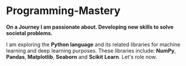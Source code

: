 # Programming-Mastery
**On a Journey I am passionate about. Developing new skills to solve societal problems.**  

I am exploring the **Python language** and its related libraries for machine learning and deep learning purposes. These libraries include: **NumPy**, **Pandas**, **Matplotlib**, **Seaborn** and **Scikit** **Learn**. Let's role now.
